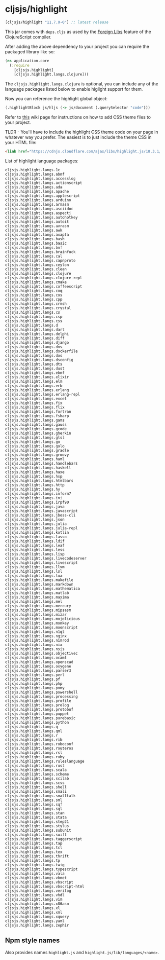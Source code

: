 # cljsjs/highlight

[](dependency)
```clojure
[cljsjs/highlight "11.7.0-0"] ;; latest release
```
[](/dependency)

This jar comes with `deps.cljs` as used by the [Foreign Libs][flibs] feature
of the ClojureScript compiler.

After adding the above dependency to your project
you can require the packaged library like so:

```clojure
(ns application.core
  (:require
    [cljsjs.highlight]
    [cljsjs.highlight.langs.clojure]))
```

The `cljsjs.highlight.langs.clojure` is optional, you can include any of the
language packages listed below to enable higlight support for them.

Now you can reference the highlight global object:

```clojure
(.highlightBlock js/hljs (-> js/document (.querySelector "code")))
```

Refer to [this](https://github.com/cljsjs/packages/wiki/Non-JS-Assets) wiki page
for instructions on how to add CSS theme files to your project.

TLDR - You'll have to include the highlight CSS theme code on your page in
whatever way you prefer. The easiest is to just include the theme CSS in your
HTML file:

```html
<link href="https://cdnjs.cloudflare.com/ajax/libs/highlight.js/10.3.1/styles/zenburn.min.css" rel="stylesheet" type="text/css">
```

List of highlight language packages:

```
cljsjs.highlight.langs.1c
cljsjs.highlight.langs.abnf
cljsjs.highlight.langs.accesslog
cljsjs.highlight.langs.actionscript
cljsjs.highlight.langs.ada
cljsjs.highlight.langs.apache
cljsjs.highlight.langs.applescript
cljsjs.highlight.langs.arduino
cljsjs.highlight.langs.armasm
cljsjs.highlight.langs.asciidoc
cljsjs.highlight.langs.aspectj
cljsjs.highlight.langs.autohotkey
cljsjs.highlight.langs.autoit
cljsjs.highlight.langs.avrasm
cljsjs.highlight.langs.awk
cljsjs.highlight.langs.axapta
cljsjs.highlight.langs.bash
cljsjs.highlight.langs.basic
cljsjs.highlight.langs.bnf
cljsjs.highlight.langs.brainfuck
cljsjs.highlight.langs.cal
cljsjs.highlight.langs.capnproto
cljsjs.highlight.langs.ceylon
cljsjs.highlight.langs.clean
cljsjs.highlight.langs.clojure
cljsjs.highlight.langs.clojure-repl
cljsjs.highlight.langs.cmake
cljsjs.highlight.langs.coffeescript
cljsjs.highlight.langs.coq
cljsjs.highlight.langs.cos
cljsjs.highlight.langs.cpp
cljsjs.highlight.langs.crmsh
cljsjs.highlight.langs.crystal
cljsjs.highlight.langs.cs
cljsjs.highlight.langs.csp
cljsjs.highlight.langs.css
cljsjs.highlight.langs.d
cljsjs.highlight.langs.dart
cljsjs.highlight.langs.delphi
cljsjs.highlight.langs.diff
cljsjs.highlight.langs.django
cljsjs.highlight.langs.dns
cljsjs.highlight.langs.dockerfile
cljsjs.highlight.langs.dos
cljsjs.highlight.langs.dsconfig
cljsjs.highlight.langs.dts
cljsjs.highlight.langs.dust
cljsjs.highlight.langs.ebnf
cljsjs.highlight.langs.elixir
cljsjs.highlight.langs.elm
cljsjs.highlight.langs.erb
cljsjs.highlight.langs.erlang
cljsjs.highlight.langs.erlang-repl
cljsjs.highlight.langs.excel
cljsjs.highlight.langs.fix
cljsjs.highlight.langs.flix
cljsjs.highlight.langs.fortran
cljsjs.highlight.langs.fsharp
cljsjs.highlight.langs.gams
cljsjs.highlight.langs.gauss
cljsjs.highlight.langs.gcode
cljsjs.highlight.langs.gherkin
cljsjs.highlight.langs.glsl
cljsjs.highlight.langs.go
cljsjs.highlight.langs.golo
cljsjs.highlight.langs.gradle
cljsjs.highlight.langs.groovy
cljsjs.highlight.langs.haml
cljsjs.highlight.langs.handlebars
cljsjs.highlight.langs.haskell
cljsjs.highlight.langs.haxe
cljsjs.highlight.langs.hsp
cljsjs.highlight.langs.htmlbars
cljsjs.highlight.langs.http
cljsjs.highlight.langs.hy
cljsjs.highlight.langs.inform7
cljsjs.highlight.langs.ini
cljsjs.highlight.langs.irpf90
cljsjs.highlight.langs.java
cljsjs.highlight.langs.javascript
cljsjs.highlight.langs.jboss-cli
cljsjs.highlight.langs.json
cljsjs.highlight.langs.julia
cljsjs.highlight.langs.julia-repl
cljsjs.highlight.langs.kotlin
cljsjs.highlight.langs.lasso
cljsjs.highlight.langs.ldif
cljsjs.highlight.langs.leaf
cljsjs.highlight.langs.less
cljsjs.highlight.langs.lisp
cljsjs.highlight.langs.livecodeserver
cljsjs.highlight.langs.livescript
cljsjs.highlight.langs.llvm
cljsjs.highlight.langs.lsl
cljsjs.highlight.langs.lua
cljsjs.highlight.langs.makefile
cljsjs.highlight.langs.markdown
cljsjs.highlight.langs.mathematica
cljsjs.highlight.langs.matlab
cljsjs.highlight.langs.maxima
cljsjs.highlight.langs.mel
cljsjs.highlight.langs.mercury
cljsjs.highlight.langs.mipsasm
cljsjs.highlight.langs.mizar
cljsjs.highlight.langs.mojolicious
cljsjs.highlight.langs.monkey
cljsjs.highlight.langs.moonscript
cljsjs.highlight.langs.n1ql
cljsjs.highlight.langs.nginx
cljsjs.highlight.langs.nimrod
cljsjs.highlight.langs.nix
cljsjs.highlight.langs.nsis
cljsjs.highlight.langs.objectivec
cljsjs.highlight.langs.ocaml
cljsjs.highlight.langs.openscad
cljsjs.highlight.langs.oxygene
cljsjs.highlight.langs.parser3
cljsjs.highlight.langs.perl
cljsjs.highlight.langs.pf
cljsjs.highlight.langs.php
cljsjs.highlight.langs.pony
cljsjs.highlight.langs.powershell
cljsjs.highlight.langs.processing
cljsjs.highlight.langs.profile
cljsjs.highlight.langs.prolog
cljsjs.highlight.langs.protobuf
cljsjs.highlight.langs.puppet
cljsjs.highlight.langs.purebasic
cljsjs.highlight.langs.python
cljsjs.highlight.langs.q
cljsjs.highlight.langs.qml
cljsjs.highlight.langs.r
cljsjs.highlight.langs.rib
cljsjs.highlight.langs.roboconf
cljsjs.highlight.langs.routeros
cljsjs.highlight.langs.rsl
cljsjs.highlight.langs.ruby
cljsjs.highlight.langs.ruleslanguage
cljsjs.highlight.langs.rust
cljsjs.highlight.langs.scala
cljsjs.highlight.langs.scheme
cljsjs.highlight.langs.scilab
cljsjs.highlight.langs.scss
cljsjs.highlight.langs.shell
cljsjs.highlight.langs.smali
cljsjs.highlight.langs.smalltalk
cljsjs.highlight.langs.sml
cljsjs.highlight.langs.sqf
cljsjs.highlight.langs.sql
cljsjs.highlight.langs.stan
cljsjs.highlight.langs.stata
cljsjs.highlight.langs.step21
cljsjs.highlight.langs.stylus
cljsjs.highlight.langs.subunit
cljsjs.highlight.langs.swift
cljsjs.highlight.langs.taggerscript
cljsjs.highlight.langs.tap
cljsjs.highlight.langs.tcl
cljsjs.highlight.langs.tex
cljsjs.highlight.langs.thrift
cljsjs.highlight.langs.tp
cljsjs.highlight.langs.twig
cljsjs.highlight.langs.typescript
cljsjs.highlight.langs.vala
cljsjs.highlight.langs.vbnet
cljsjs.highlight.langs.vbscript
cljsjs.highlight.langs.vbscript-html
cljsjs.highlight.langs.verilog
cljsjs.highlight.langs.vhdl
cljsjs.highlight.langs.vim
cljsjs.highlight.langs.x86asm
cljsjs.highlight.langs.xl
cljsjs.highlight.langs.xml
cljsjs.highlight.langs.xquery
cljsjs.highlight.langs.yaml
cljsjs.highlight.langs.zephir
```


## Npm style names

Also provides names `highlight.js` and `highlight.js/lib/languages/<name>`.

[flibs]: https://clojurescript.org/reference/packaging-foreign-deps
